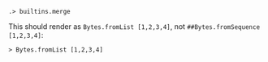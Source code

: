 
```ucm:hide
.> builtins.merge
```

This should render as `Bytes.fromList [1,2,3,4]`, not `##Bytes.fromSequence [1,2,3,4]`:

```unison
> Bytes.fromList [1,2,3,4]
```

